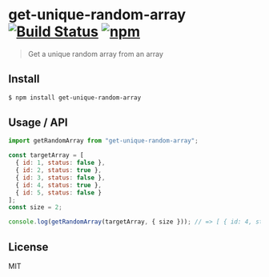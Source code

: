# get-unique-random-array [![Build Status](https://travis-ci.org/mar-i-nda/get-unique-random-array.svg?branch=master)](https://travis-ci.org/mar-i-nda/get-unique-random-array) [![npm](https://img.shields.io/npm/dm/get-unique-random-array.svg?style=flat-square)](https://www.npmjs.com/package/get-unique-random-array)

> Get a unique random array from an array

## Install

```sh
$ npm install get-unique-random-array
```

## Usage / API

```javascript
import getRandomArray from "get-unique-random-array";

const targetArray = [
  { id: 1, status: false },
  { id: 2, status: true },
  { id: 3, status: false },
  { id: 4, status: true },
  { id: 5, status: false }
];
const size = 2;

console.log(getRandomArray(targetArray, { size })); // => [ { id: 4, status: true }, { id: 3, status: false } ]
```

## License

MIT
